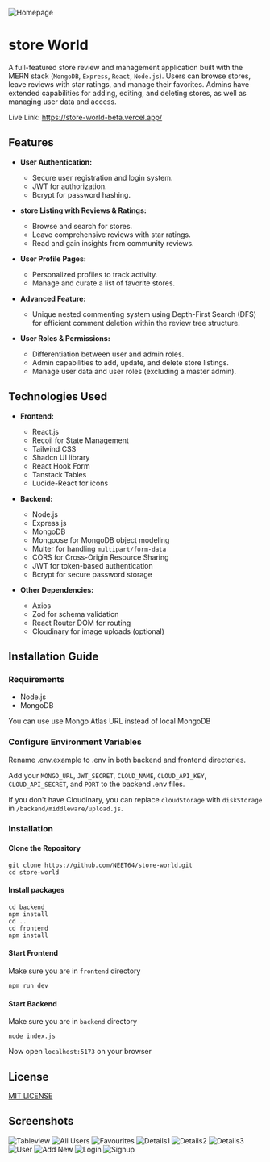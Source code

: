![Homepage](https://github.com/NEET64/store-world/assets/67575976/f1c41565-9ad9-47d5-86b3-60e95f4f9215)

# store World

A full-featured store review and management application built with the MERN stack (`MongoDB`, `Express`, `React`, `Node.js`). Users can browse stores, leave reviews with star ratings, and manage their favorites. Admins have extended capabilities for adding, editing, and deleting stores, as well as managing user data and access.

Live Link: https://store-world-beta.vercel.app/

## Features

- **User Authentication:**

  - Secure user registration and login system.
  - JWT for authorization.
  - Bcrypt for password hashing.

- **store Listing with Reviews & Ratings:**

  - Browse and search for stores.
  - Leave comprehensive reviews with star ratings.
  - Read and gain insights from community reviews.

- **User Profile Pages:**

  - Personalized profiles to track activity.
  - Manage and curate a list of favorite stores.

- **Advanced Feature:**

  - Unique nested commenting system using Depth-First Search (DFS) for efficient comment deletion within the review tree structure.

- **User Roles & Permissions:**
  - Differentiation between user and admin roles.
  - Admin capabilities to add, update, and delete store listings.
  - Manage user data and user roles (excluding a master admin).

## Technologies Used

- **Frontend:**

  - React.js
  - Recoil for State Management
  - Tailwind CSS
  - Shadcn UI library
  - React Hook Form
  - Tanstack Tables
  - Lucide-React for icons

- **Backend:**

  - Node.js
  - Express.js
  - MongoDB
  - Mongoose for MongoDB object modeling
  - Multer for handling `multipart/form-data`
  - CORS for Cross-Origin Resource Sharing
  - JWT for token-based authentication
  - Bcrypt for secure password storage

- **Other Dependencies:**
  - Axios
  - Zod for schema validation
  - React Router DOM for routing
  - Cloudinary for image uploads (optional)

## Installation Guide

### Requirements

- Node.js
- MongoDB

You can use use Mongo Atlas URL instead of local MongoDB

### Configure Environment Variables

Rename .env.example to .env in both backend and frontend directories.

Add your `MONGO_URL`, `JWT_SECRET`, `CLOUD_NAME`, `CLOUD_API_KEY`, `CLOUD_API_SECRET`, and `PORT` to the backend .env files.

If you don't have Cloudinary, you can replace `cloudStorage` with `diskStorage` in `/backend/middleware/upload.js`.

### Installation

#### Clone the Repository

```shell
git clone https://github.com/NEET64/store-world.git
cd store-world
```

#### Install packages

```shell
cd backend
npm install
cd ..
cd frontend
npm install
```

#### Start Frontend

Make sure you are in `frontend` directory

```shell
npm run dev
```

#### Start Backend

Make sure you are in `backend` directory

```shell
node index.js
```

Now open `localhost:5173` on your browser

## License

[MIT LICENSE](LICENSE)

## Screenshots

![Tableview](https://github.com/NEET64/store-world/assets/67575976/de404c8a-54a6-405f-b221-e6b62adc7fd9)
![All Users](https://github.com/NEET64/store-world/assets/67575976/ee99ce2a-f59c-40cb-b003-4711a7754b04)
![Favourites](https://github.com/NEET64/store-world/assets/67575976/ace1988d-f50d-429d-b33f-ce9a33db4649)
![Details1](https://github.com/NEET64/store-world/assets/67575976/05a3a1dc-ac37-4602-82ef-46d3c23372fd)
![Details2](https://github.com/NEET64/store-world/assets/67575976/496d598b-7895-426a-8403-deec71ff0901)
![Details3](https://github.com/NEET64/store-world/assets/67575976/3bfc1aba-9b7c-49c4-81a5-a345ea19076a)
![User](https://github.com/NEET64/store-world/assets/67575976/b254902a-4aae-4c1f-b05b-7946487a8935)
![Add New](https://github.com/NEET64/store-world/assets/67575976/e158ccd6-fbed-45ee-849d-1851b922e93c)
![Login](https://github.com/NEET64/store-world/assets/67575976/54af8184-ada3-434f-8b6e-8f7c864217ed)
![Signup](https://github.com/NEET64/store-world/assets/67575976/c12a69fe-2e26-4b5f-9407-6b9bf6e1f636)
